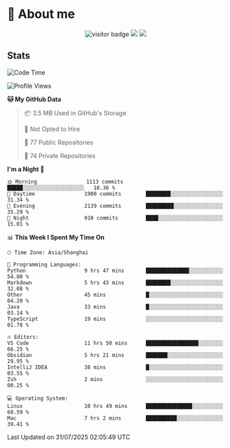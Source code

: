 <!-- ![](https://youpai.roccoshi.top/img/20200804214216.png) -->

# 🧐 About me
 
<p align="center">
<img src="https://visitor-badge.laobi.icu/badge?page_id=Lincest.Lincest&title=hits" alt="visitor badge"/>
<a href="mailto:imroccoshi@gmail.com"><img src="https://img.shields.io/badge/gmail-imroccoshi%40gmail.com-red"></a>
<a href="https://blog.roccoshi.top"><img src="https://img.shields.io/badge/blog-roccoshi-green"></a>
</p>

## Stats

<!--START_SECTION:waka-->
![Code Time](http://img.shields.io/badge/Code%20Time-2%2C605%20hrs%2034%20mins-blue)

![Profile Views](http://img.shields.io/badge/Profile%20Views-1-blue)

**🐱 My GitHub Data** 

> 📦 3.5 MB Used in GitHub's Storage 
 > 
> 🚫 Not Opted to Hire
 > 
> 📜 77 Public Repositories 
 > 
> 🔑 74 Private Repositories 
 > 
**I'm a Night 🦉** 

```text
🌞 Morning                1113 commits        █████░░░░░░░░░░░░░░░░░░░░   18.36 % 
🌆 Daytime                1900 commits        ████████░░░░░░░░░░░░░░░░░   31.34 % 
🌃 Evening                2139 commits        █████████░░░░░░░░░░░░░░░░   35.29 % 
🌙 Night                  910 commits         ████░░░░░░░░░░░░░░░░░░░░░   15.01 % 
```


📊 **This Week I Spent My Time On** 

```text
🕑︎ Time Zone: Asia/Shanghai

💬 Programming Languages: 
Python                   9 hrs 47 mins       ██████████████░░░░░░░░░░░   54.80 % 
Markdown                 5 hrs 43 mins       ████████░░░░░░░░░░░░░░░░░   32.08 % 
Other                    45 mins             █░░░░░░░░░░░░░░░░░░░░░░░░   04.20 % 
Java                     33 mins             █░░░░░░░░░░░░░░░░░░░░░░░░   03.14 % 
TypeScript               19 mins             ░░░░░░░░░░░░░░░░░░░░░░░░░   01.78 % 

🔥 Editors: 
VS Code                  11 hrs 50 mins      █████████████████░░░░░░░░   66.25 % 
Obsidian                 5 hrs 21 mins       ███████░░░░░░░░░░░░░░░░░░   29.95 % 
IntelliJ IDEA            38 mins             █░░░░░░░░░░░░░░░░░░░░░░░░   03.55 % 
Zsh                      2 mins              ░░░░░░░░░░░░░░░░░░░░░░░░░   00.25 % 

💻 Operating System: 
Linux                    10 hrs 49 mins      ███████████████░░░░░░░░░░   60.59 % 
Mac                      7 hrs 2 mins        ██████████░░░░░░░░░░░░░░░   39.41 % 
```


 Last Updated on 31/07/2025 02:05:49 UTC
<!--END_SECTION:waka-->


